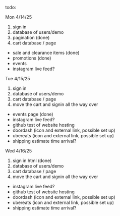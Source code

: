 todo:

Mon 4/14/25
1. sign in
2. database of users/demo
3. pagination (done)
4. cart database / page

* sale and clearance items (done)
* promotions (done)
* events
* instagram live feed?

Tue 4/15/25
1. sign in
2. database of users/demo
3. cart database / page
4. move the cart and signin all the way over

* events page (done)
* instagram live feed?
* github test of website hosting
* doordash (icon and external link, possible set up)
* ubereats (icon and external link, possible set up)
* shipping estimate time arrival?

Wed 4/16/25
1. sign in html (done)
2. database of users/demo
3. cart database / page
4. move the cart and signin all the way over

* instagram live feed?
* github test of website hosting
* doordash (icon and external link, possible set up)
* ubereats (icon and external link, possible set up)
* shipping estimate time arrival?